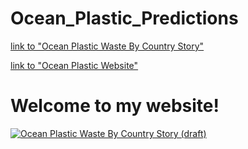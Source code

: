 # Ocean_Plastic_Predictions
[link to "Ocean Plastic Waste By Country Story"](https://public.tableau.com/app/profile/elaine.ng5741/viz/OceanPlasticWasteByCountryStorydraft/Story1 "link to dashboard")

[link to "Ocean Plastic Website"](https://elaineng94.github.io/Ocean_Plastic_Predictions/ "link to website")

<html>
<h1>Welcome to my website!</h1>
<div class='tableauPlaceholder' id='viz1636520928395' style='position: relative'><noscript><a href='#'><img alt='Ocean Plastic Waste By Country Story (draft) ' src='https:&#47;&#47;public.tableau.com&#47;static&#47;images&#47;Oc&#47;OceanPlasticWasteByCountryStorydraft&#47;Story1&#47;1_rss.png' style='border: none' /></a></noscript><object class='tableauViz'  style='display:none;'><param name='host_url' value='https%3A%2F%2Fpublic.tableau.com%2F' /> <param name='embed_code_version' value='3' /> <param name='site_root' value='' /><param name='name' value='OceanPlasticWasteByCountryStorydraft&#47;Story1' /><param name='tabs' value='no' /><param name='toolbar' value='yes' /><param name='static_image' value='https:&#47;&#47;public.tableau.com&#47;static&#47;images&#47;Oc&#47;OceanPlasticWasteByCountryStorydraft&#47;Story1&#47;1.png' /> <param name='animate_transition' value='yes' /><param name='display_static_image' value='yes' /><param name='display_spinner' value='yes' /><param name='display_overlay' value='yes' /><param name='display_count' value='yes' /><param name='language' value='en-US' /></object></div>
</html>

